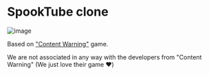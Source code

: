 # SpookTube clone

![image](https://github.com/DiegoHaramVazquezSolis/spook-tube-frontend/assets/24191578/3d917a16-60a8-427c-9c86-99edf48de54a)


Based on ["Content Warning"](https://store.steampowered.com/app/2881650/Content_Warning/) game.

We are not associated in any way with the developers from "Content Warning" (We just love their game ❤️)
